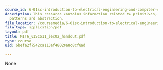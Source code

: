 ```yaml
---
course_id: 6-01sc-introduction-to-electrical-engineering-and-computer-science-i-spring-2011
description: This resource contains information related to primitives, combination,
  patterns and abstraction.
file_location: /coursemedia/6-01sc-introduction-to-electrical-engineering-and-computer-science-i-spring-2011/6befa2f7542ca110af48020a8c8cf8ad_MIT6_01SCS11_lec02_handout.pdf
file_type: application/pdf
layout: pdf
title: MIT6_01SCS11_lec02_handout.pdf
type: course
uid: 6befa2f7542ca110af48020a8c8cf8ad

---
```

None